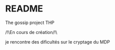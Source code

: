 # README


The gossip project THP

/!\En cours de création/!\

je rencontre des dificultés sur le cryptage du MDP



